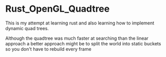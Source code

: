 # Rust_OpenGL_Quadtree


This is my attempt at learning rust and also learning how to implement dynamic quad trees.

Although the quadtree was much faster at searching than the linear approach a better approach might be to split the world into static buckets so you don't have to rebuild every frame
